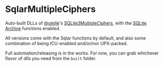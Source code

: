 # SqlarMultipleCiphers
Auto-built DLLs of [@utelle](https://github.com/utelle/SQLite3MultipleCiphers)'s [SQLite3MultipleCiphers](https://github.com/utelle/SQLite3MultipleCiphers), with the [SQLite Archive](https://www.sqlite.org/sqlar.html) functions enabled.

All versions come with the Sqlar functions by default, and also some combination of being ICU-enabled and/or/nor UPX-packed.

Full automation/releasing is in the works. For now, you can grab whichever flavor of dlls you need from the `built` folder.
